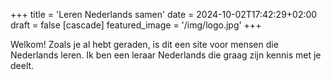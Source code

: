 +++
title = 'Leren Nederlands samen'
date = 2024-10-02T17:42:29+02:00
draft = false
[cascade]
featured_image = '/img/logo.jpg'
+++

Welkom! Zoals je al hebt geraden, is dit een site voor mensen die Nederlands leren.
Ik ben een leraar Nederlands die graag zijn kennis met je deelt.
